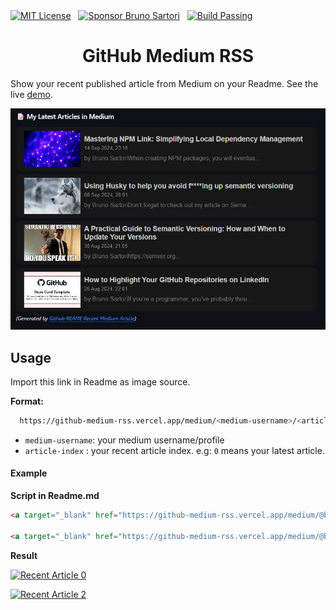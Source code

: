 <a style="display: inline-block;" target="_blank" href="https://choosealicense.com/licenses/mit/">
  <img src="https://img.shields.io/badge/License-MIT-green.svg" alt="MIT License" />
</a>&nbsp;&nbsp;
<a style="display: inline-block;" target="_blank" href="https://github.com/sponsors/bruno-sartori">
  <img src="https://img.shields.io/static/v1?label=Sponsor&message=%E2%9D%A4&logo=GitHub&color=%23fe8e86" alt="Sponsor Bruno Sartori" />
</a>&nbsp;&nbsp;
<a style="display: inline-block;" target="_blank" href="#">
  <img src="https://img.shields.io/badge/Build-Passing-green.svg" alt="Build Passing" />
</a>

<h1 style="text-align: center;">GitHub Medium RSS</h1>

Show your recent published article from Medium on your Readme. See the live [demo](https://github.com/bruno-sartori).

![github-readme-medium-recent-article](https://raw.githubusercontent.com/bruno-sartori/github-medium-rss/main/example.jpg)

## Usage

Import this link in Readme as image source.

**Format:**
```bash
  https://github-medium-rss.vercel.app/medium/<medium-username>/<article-index>
```
- `medium-username`: your medium username/profile
- `article-index` : your recent article index. e.g: `0` means your latest article. 

#### Example
**Script in Readme.md**

```html
<a target="_blank" href="https://github-medium-rss.vercel.app/medium/@brunosartori.dev/0"><img src="https://github-medium-rss.vercel.app/medium/@brunosartori.dev/0" alt="Recent Article 0"> 

<a target="_blank" href="https://github-medium-rss.vercel.app/medium/@brunosartori.dev/2"><img src="https://github-medium-rss.vercel.app/medium/@brunosartori.dev/2" alt="Recent Article 2"> 

```
**Result**

<a target="_blank" href="https://github-medium-rss.vercel.app/medium/@brunosartori.dev/0"><img src="https://github-medium-rss.vercel.app/medium/@brunosartori.dev/0" alt="Recent Article 0">

<a target="_blank" href="https://github-medium-rss.vercel.app/medium/@brunosartori.dev/2"><img src="https://github-medium-rss.vercel.app/medium/@brunosartori.dev/2" alt="Recent Article 2">
